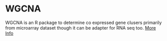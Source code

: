 # WGCNA

WGCNA is an R package to determine co expressed gene clusers primarily from microarray dataset though it can be adapter for RNA seq too. [More Info](https://horvath.genetics.ucla.edu/html/CoexpressionNetwork/Rpackages/WGCNA/)
